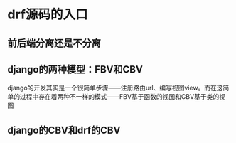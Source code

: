 # drf源码的入口



## 前后端分离还是不分离



## django的两种模型：FBV和CBV

django的开发其实是一个很简单步骤——注册路由url、编写视图view。而在这简单的过程中存在着两种不一样的模式——FBV基于函数的视图和CBV基于类的视图













## django的CBV和drf的CBV
